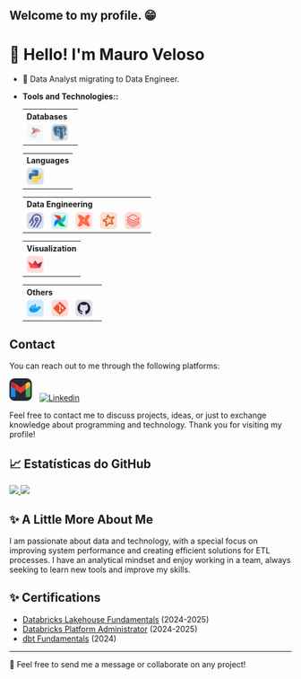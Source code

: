 <div style="display: inline_block">

## Welcome to my profile. 😁

# 👋 Hello! I'm Mauro Veloso

- 💼 Data Analyst migrating to Data Engineer.

<!--
<div style="display: inline_block"><br>
  <img align="center" alt="CSS" height="30" width="40" src="https://raw.githubusercontent.com/devicons/devicon/master/icons/css3/css3-original.svg">
  <img align="center" alt="HTML" height="30" width="40" src="https://raw.githubusercontent.com/devicons/devicon/master/icons/html5/html5-original.svg">
  <img align="center" alt="Js" height="30" width="40" src="https://raw.githubusercontent.com/devicons/devicon/master/icons/javascript/javascript-plain.svg">
  <a href="https://www.microsoft.com/pt-br/sql-server/sql-server-downloads"><img align="center" alt="Ts" height="50" width="60" src="https://github.com/MvJr98/fancy-icons/blob/main/sql_server/sql%20server.svg">
  <a href="https://www.python.org"><img align="center" alt="Ts" height="50" width="60" src="https://github.com/MvJr98/fancy-icons/blob/main/python/python.svg">
  <a href="https://spark.apache.org"><img align="center" alt="Ts" height="50" width="60" src="https://github.com/MvJr98/fancy-icons/blob/main/spark/spark.svg">
  <a href="https://www.getdbt.com"><img align="center" alt="Ts" height="50" width="60" src="https://github.com/MvJr98/fancy-icons/blob/main/dbt/dbt.svg">
</div>
-->
- **Tools and Technologies::**
  
  <table>
    <tr>
      <th>Databases</th>
    </tr>
    <tr>
      <td align="left">
        <a href="https://www.microsoft.com/pt-br/sql-server"><img alt="SQL Server" width="30px" style="padding-right:10px;" src="https://github.com/MvJr98/fancy-icons/blob/main/sql_server/sql%20server.svg"/></a>
        <a href="https://www.postgresql.org"><img alt="Postgres" width="30px" style="padding-right:10px;" src="https://github.com/MvJr98/fancy-icons/blob/main/postgres/postgres.svg"/></a>
      </td>
    </tr>
  </table>
  
  <table>
    <tr>
      <th>Languages</th>
    </tr>
    <tr>
      <td align="left">
        <a href="https://www.python.org"><img alt="Python" width="30px" style="padding-right:10px;" src="https://github.com/MvJr98/fancy-icons/blob/main/python/python.svg"/></a>
      </td>
    </tr>
  </table>
  
  <table>
    <tr>
      <th>Data Engineering</th>
    </tr>
    <tr>
      <td align="left">
        <a href="https://airbyte.com"><img alt="Airbyte" width="30px" style="padding-right:10px;" src="https://github.com/MvJr98/fancy-icons/blob/main/airbyte/airbyte.svg"/></a>
        <a href="https://airflow.apache.org"><img alt="Airflow" width="30px" style="padding-right:10px;" src="https://github.com/MvJr98/fancy-icons/blob/main/airflow/airflow.svg"/></a>
        <a href="https://www.getdbt.com"><img alt="DBT" width="30px" style="padding-right:10px;" src="https://github.com/MvJr98/fancy-icons/blob/main/dbt/dbt.svg"/></a>
        <a href="https://spark.apache.org"><img alt="Spark" width="30px" style="padding-right:10px;" src="https://github.com/MvJr98/fancy-icons/blob/main/apache_spark/apache_spark.svg"/></a>
        <a href="https://www.databricks.com"><img alt="Databricks" width="30px" style="padding-right:10px;" src="https://github.com/MvJr98/fancy-icons/blob/main/databricks/databricks.svg"/></a>
      </td>
    </tr>
  </table>
  <table>
    <tr>
      <th>Visualization</th>
    </tr>
    <tr>
      <td align="left">
        <a href="https://streamlit.io"><img alt="Streamlit" width="30px" style="padding-right:10px;" src="https://github.com/MvJr98/fancy-icons/blob/main/streamlit/streamlit.svg"/></a>
      </td>
    </tr>
  </table>

  <table>
    <tr>
      <th>Others</th>
    </tr>
    <tr>
      <td align="left">
        <a href="https://www.docker.com/"><img alt="Docker" width="30px" style="padding-right:10px;" src="https://github.com/MvJr98/fancy-icons/blob/main/docker/docker.svg"/></a>
        <a href="https://git-scm.com"><img alt="Git" width="30px" style="padding-right:10px;" src="https://github.com/MvJr98/fancy-icons/blob/main/git/git.svg"/></a>
        <a href="https://github.com"><img alt="GitHub" width="30px" style="padding-right:10px;" src="https://github.com/MvJr98/fancy-icons/blob/main/github/github.svg"/></a>
      </td>
    </tr>
  </table>

## Contact
You can reach out to me through the following platforms:
<div style="display: inline_block">
  <a href="mailto:mvjr98@gmail.com"><img alt="Gmail" width="40px" style="padding-right:10px;" src="https://github.com/tandpfun/skill-icons/blob/main/icons/Gmail-Dark.svg" target="_blank"></a>
  <a href="https://www.linkedin.com/in/mauro-veloso" target="_blank"><img alt="Linkedin" width="40px" style="padding-right:10px;" src="https://raw.githubusercontent.com/maurodesouza/profile-readme-generator/master/src/assets/icons/social/linkedin/default.svg" target="_blank"></a>
</div>

Feel free to contact me to discuss projects, ideas, or just to exchange knowledge about programming and technology. Thank you for visiting my profile!

</div>

## 📈 Estatísticas do GitHub
<div>
  <a href="https://github.com/MvJr98">
    <img height="180em" src="https://github-readme-stats.vercel.app/api?username=MvJr98&show_icons=true&theme=tokyonight&include_all_commits=true&count_private=true"/>
    <img height="180em" src="https://github-readme-stats.vercel.app/api/top-langs/?username=MvJr98&layout=compact&langs_count=6&theme=tokyonight"/>
  </a>
</div>

## ✨ A Little More About Me

I am passionate about data and technology, with a special focus on improving system performance and creating efficient solutions for ETL processes. I have an analytical mindset and enjoy working in a team, always seeking to learn new tools and improve my skills.

## ✨ Certifications

- [Databricks Lakehouse Fundamentals](https://credentials.databricks.com/c1e345d4-d200-46cf-ba11-c29b0d7891a1) (2024-2025)
- [Databricks Platform Administrator](https://credentials.databricks.com/5388a6e6-8ef9-4517-8872-93f3848fdba0#gs.exb22j) (2024-2025)
- [dbt Fundamentals](https://credentials.getdbt.com/fafb977c-7fae-44e4-9f8c-272ce86fc760) (2024)

---

💬 Feel free to send me a message or collaborate on any project!
